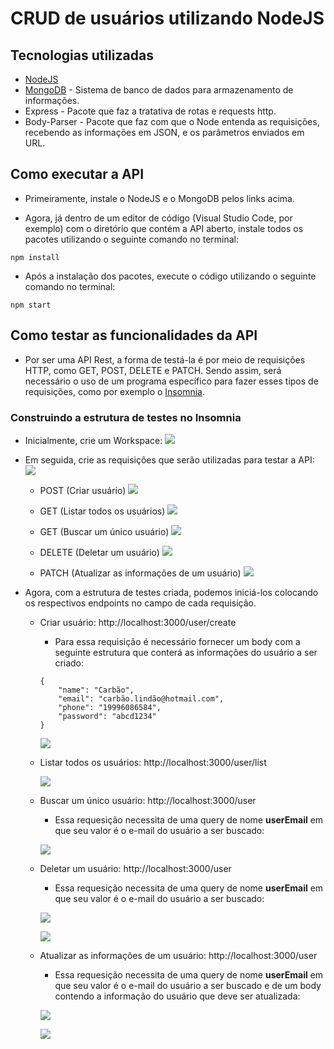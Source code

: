 # CRUD de usuários utilizando NodeJS

## Tecnologias utilizadas

- [NodeJS](https://nodejs.org/en/)
- [MongoDB](https://docs.mongodb.com/manual/tutorial/install-mongodb-on-windows/) - Sistema de banco de dados para armazenamento de informações.
- Express - Pacote que faz a tratativa de rotas e requests http.
- Body-Parser - Pacote que faz com que o Node entenda as requisições, recebendo as informações em JSON, e os parâmetros enviados em URL.

## Como executar a API
- Primeiramente, instale o NodeJS e o MongoDB pelos links acima.

- Agora, já dentro de um editor de código (Visual Studio Code, por exemplo) com o diretório que contém a API aberto, instale todos os pacotes utilizando o seguinte comando no terminal:

~~~
npm install
~~~

- Após a instalação dos pacotes, execute o código utilizando o seguinte comando no terminal:

~~~
npm start
~~~

## Como testar as funcionalidades da API

- Por ser uma API Rest, a forma de testá-la é por  meio de requisições HTTP, como GET, POST, DELETE e PATCH. Sendo assim, será necessário o uso de um programa específico para fazer esses tipos de requisições, como por exemplo o [Insomnia](https://insomnia.rest/download/).

### Construindo a estrutura de testes no Insomnia
- Inicialmente, crie um Workspace:
![](images/001.png)

- Em seguida, crie as requisições que serão utilizadas para testar a API:
![](images/002.png)

    - POST (Criar usuário)
![](images/003.png)

    - GET (Listar todos os usuários)
![](images/004.png)

    - GET (Buscar um único usuário)
![](images/005.png)

    - DELETE (Deletar um usuário)
![](images/006.png)

    - PATCH (Atualizar as informações de um usuário)
![](images/007.png)

- Agora, com a estrutura de testes criada, podemos iniciá-los colocando os respectivos endpoints no campo de cada requisição.

    - Criar usuário: http://localhost:3000/user/create
        - Para essa requisição é necessário fornecer um body com a seguinte estrutura que conterá as informações do usuário a ser criado:

        ~~~
        {
            "name": "Carbão",
            "email": "carbão.lindão@hotmail.com",
            "phone": "19996086584",
            "password": "abcd1234"
        } 
        ~~~
        ![](images/008.png)
        
    - Listar todos os usuários: http://localhost:3000/user/list

        ![](images/009.png)

    - Buscar um único usuário: http://localhost:3000/user
        - Essa requesição necessita de uma query de nome **userEmail** em que seu valor é o e-mail do usuário a ser buscado:

        ![](images/010.png)

    - Deletar um usuário: http://localhost:3000/user
        - Essa requesição necessita de uma query de nome **userEmail** em que seu valor é o e-mail do usuário a ser buscado:

        ![](images/011.png)

        ![](images/012.png)

    - Atualizar as informações de um usuário: http://localhost:3000/user
        - Essa requesição necessita de uma query de nome **userEmail** em que seu valor é o e-mail do usuário a ser buscado e de um body contendo a informação do usuário que deve ser atualizada:

        ![](images/013.png)

        ![](images/014.png)
















